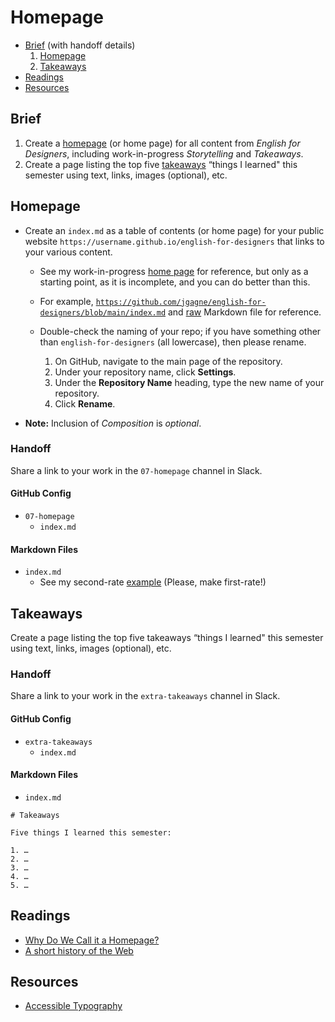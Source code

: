 # Homepage

- [Brief](#brief) (with handoff details)
  1. [Homepage](#homepage)
  2. [Takeaways](#takeaways)
- [Readings](#readings)
- [Resources](#resources)


## Brief

1. Create a [homepage](#homepage) (or home page) for all content from <cite>English for Designers</cite>, including work-in-progress <cite>Storytelling</cite> and <cite>Takeaways</cite>.
2. Create a page listing the top five [takeaways](#takeaways) “things I learned" this semester using text, links, images (optional), etc.


## Homepage

- Create an `index.md` as a table of contents (or home page) for your public website `https://username.github.io/english-for-designers` that links to your various content.

  - See my work-in-progress [home page](https://jgagne.github.io/english-for-designers/) for reference, but only as a starting point, as it is incomplete, and you can do better than this.

  - For example, [`https://github.com/jgagne/english-for-designers/blob/main/index.md`](https://github.com/jgagne/english-for-designers/blob/main/index.md) and [raw](https://raw.githubusercontent.com/jgagne/english-for-designers/main/index.md) Markdown file for reference.

  - Double-check the naming of your repo; if you have something other than `english-for-designers` (all lowercase), then please rename.
    1. On GitHub, navigate to the main page of the repository.
    2. Under your repository name, click **Settings**.
    3.  Under the **Repository Name** heading, type the new name of your repository.
    4. Click **Rename**.

-  **Note:** Inclusion of <cite>Composition</cite> is *optional*.

### Handoff

Share a link to your work in the `07-homepage` channel in Slack.

#### GitHub Config

- `07-homepage`
  - `index.md`

#### Markdown Files

- `index.md`
  - See my second-rate [example](https://raw.githubusercontent.com/jgagne/english-for-designers/main/index.md) (Please, make first-rate!)


## Takeaways

Create a page listing the top five takeaways “things I learned" this semester using text, links, images (optional), etc.

### Handoff

Share a link to your work in the `extra-takeaways` channel in Slack.

#### GitHub Config

- `extra-takeaways`
  - `index.md`

#### Markdown Files

- `index.md`

```
# Takeaways

Five things I learned this semester:

1. …
2. …
3. …
4. …
5. …
```

## Readings

- [Why Do We Call it a Homepage?](https://thehistoryoftheweb.com/why-do-we-call-it-a-homepage/)
- [A short history of the Web](http://home.cern/science/computing/birth-web/short-history-web)

## Resources

- [Accessible Typography](https://apastyle.apa.org/style-grammar-guidelines/paper-format/accessibility/typography)